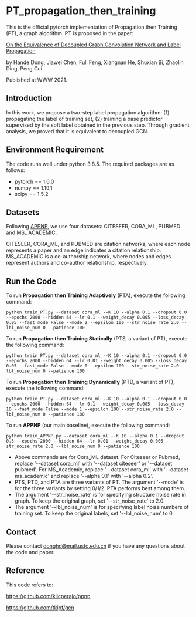 # PT_propagation_then_training

This is the official pytorch implementation of Propagation then Training (PT), a graph algorithm. PT is proposed in the paper: 

[On the Equivalence of Decoupled Graph Convolution Network and Label Propagation](https://arxiv.org/abs/2010.12408) 

by Hande Dong, Jiawei Chen, Fuli Feng, Xiangnan He, Shuxian Bi, Zhaolin Ding, Peng Cui

Published at WWW 2021. 

## Introduction

In this work, we propose a two-step label propagation algorithm: (1) propagating the label of training set, (2) training a base predictor supervised by the soft label obtained in the previous step. Through gradient analysis, we proved that it is equivalent to decoupled GCN. 

## Environment Requirement

The code runs well under python 3.8.5. The required packages are as follows: 

- pytorch == 1.6.0
- numpy == 1.19.1
- scipy == 1.5.2

## Datasets

Following [APPNP](https://github.com/klicperajo/ppnp), we use four datasets:  CITESEER,  CORA_ML,  PUBMED and MS_ ACADEMIC. 

CITESEER, CORA_ML, and PUBMED are citation networks, where each node represents a paper and an edge indicates a citation relationship. MS_ACADEMIC is a co-authorship network, where nodes and edges represent authors and co-author relationship, respectively. 

## Run the Code

To run **Propagation then Training Adaptively** (PTA), execute the following command: 

```shell
python train_PT.py --dataset cora_ml --K 10 --alpha 0.1 --dropout 0.0 --epochs 2000 --hidden 64 --lr 0.1 --weight_decay 0.005 --loss_decay 0.05 --fast_mode False --mode 2 --epsilon 100 --str_noise_rate 2.0 --lbl_noise_num 0 --patience 100
```

To run **Propagation then Training Statically** (PTS, a variant of PT), execute the following command: 

```shell
python train_PT.py --dataset cora_ml --K 10 --alpha 0.1 --dropout 0.0 --epochs 2000 --hidden 64 --lr 0.01 --weight_decay 0.005 --loss_decay 0.05 --fast_mode False --mode 0 --epsilon 100 --str_noise_rate 2.0 --lbl_noise_num 0 --patience 100
```

To run **Propagation then Training Dynamically** (PTD, a variant of PT), execute the following command: 

```shell
python train_PT.py --dataset cora_ml --K 10 --alpha 0.1 --dropout 0.0 --epochs 2000 --hidden 64 --lr 0.1 --weight_decay 0.005 --loss_decay 10 --fast_mode False --mode 1 --epsilon 100 --str_noise_rate 2.0 --lbl_noise_num 0 --patience 100
```

To run **APPNP** (our main baseline), execute the following command: 

```shell
python train_APPNP.py --dataset cora_ml --K 10 --alpha 0.1 --dropout 0.5 --epochs 2000 --hidden 64 --lr 0.01 --weight_decay 0.005 --str_noise_rate 2.0 --lbl_noise_num 0 --patience 100
```

- Above commands are for Cora_ML dataset. For Citeseer or Pubmed, replace '--dataset cora_ml' with '--dataset citeseer' or '--dataset pubmed'. For MS_Academic, replace '--dataset cora_ml' with '--dataset ms_academic' and replace '--alpha 0.1' with '--alpha 0.2'. 
- PTS, PTD, and PTA are three variants of PT. The argument '--mode' is for the three variants by setting 0/1/2. PTA performs best among them. 
- The argument '--str_noise_rate' is for specifying structure noise rate in graph. To keep the original graph, set '--str_noise_rate' to 2.0. 
- The argument '--lbl_noise_num' is for specifying label noise numbers of training set. To keep the original labels, set '--lbl_noise_num' to 0. 

## Contact

Please contact donghd@mail.ustc.edu.cn if you have any questions about the code and paper. 

## Reference
This code refers to: 

https://github.com/klicperajo/ppnp

https://github.com/tkipf/gcn
